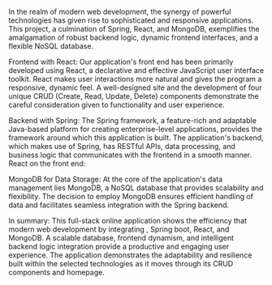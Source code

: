 In the realm of modern web development, the synergy of powerful technologies has given rise to sophisticated and responsive applications. This project, a culmination of Spring, React, and MongoDB, exemplifies the amalgamation of robust backend logic, dynamic frontend interfaces, and a flexible NoSQL database.

Frontend with React:
Our application's front end has been primarily developed using React, a declarative and effective JavaScript user interface toolkit. React makes user interactions more natural and gives the program a responsive, dynamic feel. A well-designed site and the development of four unique CRUD (Create, Read, Update, Delete) components demonstrate the careful consideration given to functionality and user experience.

Backend with Spring:
The Spring framework, a feature-rich and adaptable Java-based platform for creating enterprise-level applications, provides the framework around which this application is built. The application's backend, which makes use of Spring, has RESTful APIs, data processing, and business logic that communicates with the frontend in a smooth manner.
React on the front end:

MongoDB for Data Storage:
At the core of the application's data management lies MongoDB, a NoSQL database that provides scalability and flexibility. The decision to employ MongoDB ensures efficient handling of data and facilitates seamless integration with the Spring backend.

In summary:
This full-stack online application shows the efficiency that modern web development by integrating , Spring boot, React, and MongoDB. A scalable database, frontend dynamism, and intelligent backend logic integration provide a productive and engaging user experience. The application demonstrates the adaptability and resilience built within the selected technologies as it moves through its CRUD components and homepage.
